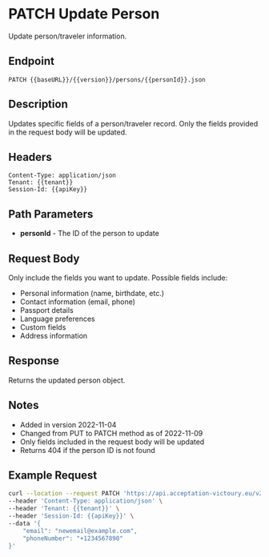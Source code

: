 # PATCH Update Person

Update person/traveler information.

## Endpoint
```
PATCH {{baseURL}}/{{version}}/persons/{{personId}}.json
```

## Description
Updates specific fields of a person/traveler record. Only the fields provided in the request body will be updated.

## Headers
```
Content-Type: application/json
Tenant: {{tenant}}
Session-Id: {{apiKey}}
```

## Path Parameters
- **personId** - The ID of the person to update

## Request Body
Only include the fields you want to update. Possible fields include:
- Personal information (name, birthdate, etc.)
- Contact information (email, phone)
- Passport details
- Language preferences
- Custom fields
- Address information

## Response
Returns the updated person object.

## Notes
- Added in version 2022-11-04
- Changed from PUT to PATCH method as of 2022-11-09
- Only fields included in the request body will be updated
- Returns 404 if the person ID is not found

## Example Request
```bash
curl --location --request PATCH 'https://api.acceptation-victoury.eu/v2/persons/123.json' \
--header 'Content-Type: application/json' \
--header 'Tenant: {{tenant}}' \
--header 'Session-Id: {{apiKey}}' \
--data '{
    "email": "newemail@example.com",
    "phoneNumber": "+1234567890"
}'
```